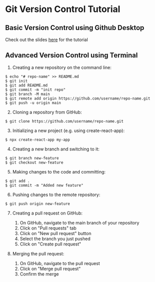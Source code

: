# Git Version Control Tutorial

## Basic Version Control using Github Desktop

Check out the slides [here](https://docs.google.com/presentation/d/10KpKDJYZdpAfZhK_YtrPJZJqOGL0hqMvNc5FFcaS0Rk/edit?usp=sharing) for the tutorial

## Advanced Version Control using Terminal

1. Creating a new repository on the command line:

```
$ echo "# repo-name" >> README.md
$ git init
$ git add README.md
$ git commit -m "init repo"
$ git branch -M main
$ git remote add origin https://github.com/username/repo-name.git
$ git push -u origin main
```

2. Cloning a repository from GitHub:

```
$ git clone https://github.com/username/repo-name.git
```

3. Initializing a new project (e.g. using create-react-app):

```
$ npx create-react-app my-app
```

4. Creating a new branch and switching to it:

```
$ git branch new-feature
$ git checkout new-feature
```

5. Making changes to the code and committing:

```
$ git add .
$ git commit -m "Added new feature"
```

6. Pushing changes to the remote repository:

```
$ git push origin new-feature
```

7. Creating a pull request on GitHub:

   1. On GitHub, navigate to the main branch of your repository
   2. Click on "Pull requests" tab
   3. Click on "New pull request" button
   4. Select the branch you just pushed
   5. Click on "Create pull request"

8. Merging the pull request:
   1. On GitHub, navigate to the pull request
   2. Click on "Merge pull request"
   3. Confirm the merge

